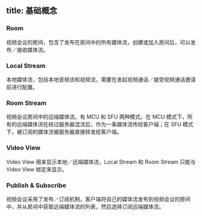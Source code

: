 title: 基础概念
---

### Room

视频会议的房间，包含了发布在房间中的所有媒体流，创建或加入房间后，可以发布／接收媒体流。

### Local Stream

本地媒体流，包括本地音频流和视频流，需要在发起视频通话／接受视频通话邀请前进行配置。

### Room Stream

视频会议房间中的远端媒体流。有 MCU 和 SFU 两种模式。在 MCU 模式下，所有的远端媒体流在经过服务器混流后，作为一条媒体流传给客户端；在 SFU 模式下，被订阅的媒体流被服务器直接转发给客户端。

### Video View

Video View 用来显示本地／远端媒体流，Local Stream 和 Room Stream 只能与 Video View 绑定来显示。

### Publish & Subscribe

视频会议采用了发布／订阅机制，客户端将自己的媒体流发布到视频会议的房间中，并从房间中获取远端媒体流的列表，然后选择订阅远端媒体流。